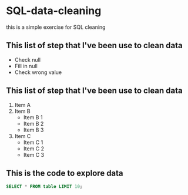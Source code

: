 # SQL-data-cleaning
this is a simple exercise for SQL cleaning

## This list of step that I've been use to clean data
- Check null
- Fill in null
- Check wrong value


## This list of step that I've been use to clean data
1. Item A
2. Item B
    + Item B 1
    + Item B 2
    + Item B 3
3. Item C
    * Item C 1
    * Item C 2
    * Item C 3

## This is the code to explore data
```sql
SELECT * FROM table LIMIT 10;
```

